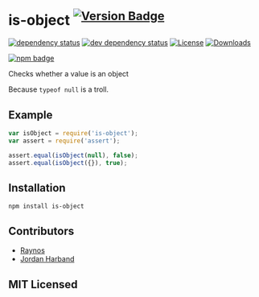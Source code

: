 # is-object <sup>[![Version Badge][npm-version-svg]][npm-url]</sup>

[![dependency status][deps-svg]][deps-url]
[![dev dependency status][dev-deps-svg]][dev-deps-url]
[![License][license-image]][license-url]
[![Downloads][downloads-image]][downloads-url]

[![npm badge][npm-badge-png]][npm-url]

Checks whether a value is an object

Because `typeof null` is a troll.

## Example

```js
var isObject = require('is-object');
var assert = require('assert');

assert.equal(isObject(null), false);
assert.equal(isObject({}), true);
```

## Installation

`npm install is-object`

## Contributors

 - [Raynos][raynos-github]
 - [Jordan Harband][ljharb-github]

## MIT Licensed

[deps-svg]: https://david-dm.org/inspect-js/is-object/status.svg
[deps-url]: https://david-dm.org/inspect-js/is-object
[raynos-github]: https://github.com/Raynos
[ljharb-github]: https://github.com/ljharb
[dev-deps-svg]: https://david-dm.org/inspect-js/is-object/dev-status.svg
[dev-deps-url]: https://david-dm.org/inspect-js/is-object#info=devDependencies
[npm-url]: https://npmjs.org/package/is-object
[npm-version-svg]: https://versionbadg.es/inspect-js/is-object.svg
[npm-badge-png]: https://nodei.co/npm/is-object.png?downloads=true&stars=true
[license-image]: https://img.shields.io/npm/l/is-object.svg
[license-url]: LICENSE
[downloads-image]: https://img.shields.io/npm/dm/is-object.svg
[downloads-url]: https://npm-stat.com/charts.html?package=is-object

